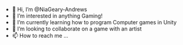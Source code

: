 - 👋 Hi, I’m @NiaGeary-Andrews
- 👀 I’m interested in anything Gaming!
- 🌱 I’m currently learning how to program Computer games in Unity
- 💞️ I’m looking to collaborate on a game with an artist
- 📫 How to reach me ...

<!---
NiaGeary-Andrews/NiaGeary-Andrews is a ✨ special ✨ repository because its `README.md` (this file) appears on your GitHub profile.
You can click the Preview link to take a look at your changes.
--->
